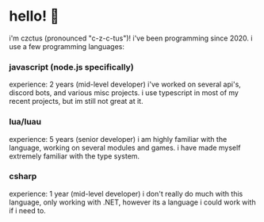 # hello! 👋
i'm czctus (pronounced "c-z-c-tus")! i've been programming since 2020.
i use a few programming languages:
### javascript (node.js specifically)
experience: 2 years (mid-level developer)
i've worked on several api's, discord bots, and various misc projects.
i use typescript in most of my recent projects, but im still not great at it.

### lua/luau 
experience: 5 years (senior developer)
i am highly familiar with the language, working on several modules and games.
i have made myself extremely familiar with the type system.

### csharp
experience: 1 year (mid-level developer)
i don't really do much with this language, only working with .NET, however its a language i could work with if i need to.

<!--
```js
process.stdout.write("And I love programming!"); // mostly
```

## My Programming Languages
| Language         | Time          | Performance      |
| ---------------- |:-------------:| ----------------:|
| 💜 Lua / LuaU    | ~4 Years      | Great            |
| 💜 Node.Js / Js  | ~1 Year       | Excellent        |

## Languages I'm Learning
I am always looking forward to learning new languages.

Here are some I'm currently learning!

| Language   | Progress      | Interest Level |
| --------   | ------------- | -------------- |
| 💛 CSharp | Intermediate  | High           |
| 💛 Python | Beginner      | Medium         |

## About Me
> 🎮 I enjoy playing games like **Project Zomboid**, **Detroit Become Human**, and **Far Cry 5**.
>
> 🚴 I love biking around town, exploring abandoned buildings, and finding cool stuff.
>
> 🌎 I was born in Norwich, Connecticut, but now live elsewhere in the state.
>
> 🎧 I love the music of Healy; their songs have helped me significantly through tough times.
-->
